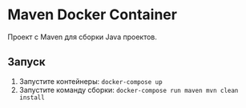 # Maven Docker Container
Проект с Maven для сборки Java проектов.

## Запуск
1. Запустите контейнеры: `docker-compose up`
2. Запустите команду сборки: `docker-compose run maven mvn clean install`
